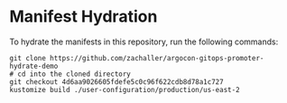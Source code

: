# Manifest Hydration

To hydrate the manifests in this repository, run the following commands:

```shell
git clone https://github.com/zachaller/argocon-gitops-promoter-hydrate-demo
# cd into the cloned directory
git checkout 4d6aa9026605fdefe5c0c96f622cdb8d78a1c727
kustomize build ./user-configuration/production/us-east-2
```
